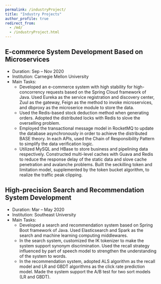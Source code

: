 ```yaml
---
permalink: /industryProject/
title: "Industry Projects"
author_profile: true
redirect_from: 
  - /md/
  - /industryProject.html
---
```


## E-commerce System Development Based on Microservices
* Duration: Sep – Nov 2020
* Institution: Carnegie Mellon University
* Main Tasks:
  * Developed an e-commerce system with high stability for high-concorrency requests based on the Spring Cloud framework of Java. Used Eureka as the service registration and discovery center, Zuul as the gateway, Feign as the method to invoke microservices, and dbproxy as the microserice module to store the data.
  * Used the Redis-based stock deduction method when generating orders. Adopted the distributed locks with Redis to slove the overselling problem.
  * Employed the transactional message model in RocketMQ to update the database asynchronously in order to achieve the distributed BASE theory. In each APIs, used the Chain of Responsibility Pattern to simplify the data verification logic.
  * Utilized MySQL and HBase to store business and pipelining data respectively. Constructed multi-level caches with Guava and Redis to reduce the response delay of the static data and slove cache penetration and avalanche problems. Built the seckilling token and limitation model, supplemented by the token bucket algorithm, to realize the traffic peak clipping.


## High-precision Search and Recommendation System Development
* Duration: Mar – May 2020
* Institution: Southeast University
* Main Tasks:
  * Developed a search and recommendation system based on Spring Boot framework of Java. Used Elasticsearch and Spark as the search and machine learning computing middlewares.
  * In the search system, customized the IK tokenizer to make the system support synonym discrimination. Used the recall strategy influenced by part of speech model to strengthen the understanding of the system to words.
  * In the recommendation system, adopted ALS algorithm as the recall model and LR and GBDT algorithms as the click rate prediction model. Made the system support the A/B test for two sort models (LR and GBDT).
